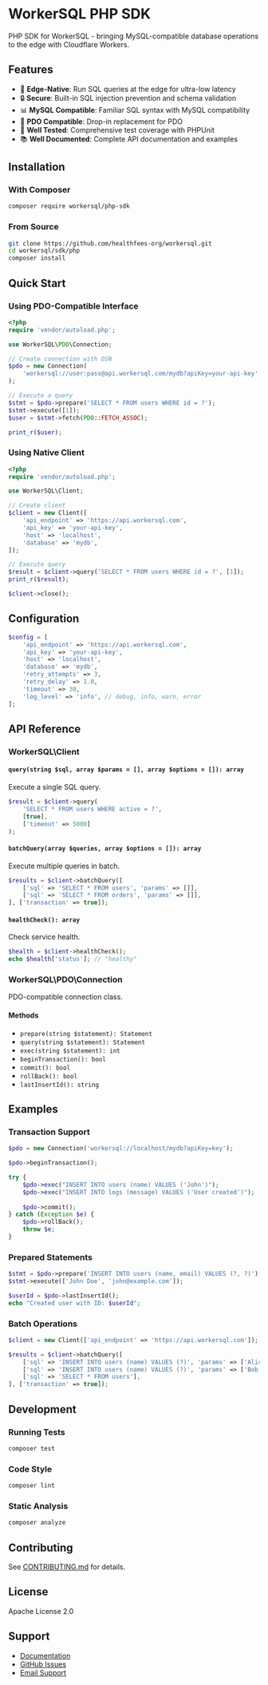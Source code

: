 # WorkerSQL PHP SDK

PHP SDK for WorkerSQL - bringing MySQL-compatible database operations to the edge with Cloudflare Workers.

## Features

- 🚀 **Edge-Native**: Run SQL queries at the edge for ultra-low latency
- 🔒 **Secure**: Built-in SQL injection prevention and schema validation
- 📊 **MySQL Compatible**: Familiar SQL syntax with MySQL compatibility
- 🔄 **PDO Compatible**: Drop-in replacement for PDO
- 🧪 **Well Tested**: Comprehensive test coverage with PHPUnit
- 📚 **Well Documented**: Complete API documentation and examples

## Installation

### With Composer

```bash
composer require workersql/php-sdk
```

### From Source

```bash
git clone https://github.com/healthfees-org/workersql.git
cd workersql/sdk/php
composer install
```

## Quick Start

### Using PDO-Compatible Interface

```php
<?php
require 'vendor/autoload.php';

use WorkerSQL\PDO\Connection;

// Create connection with DSN
$pdo = new Connection(
    'workersql://user:pass@api.workersql.com/mydb?apiKey=your-api-key'
);

// Execute a query
$stmt = $pdo->prepare('SELECT * FROM users WHERE id = ?');
$stmt->execute([1]);
$user = $stmt->fetch(PDO::FETCH_ASSOC);

print_r($user);
```

### Using Native Client

```php
<?php
require 'vendor/autoload.php';

use WorkerSQL\Client;

// Create client
$client = new Client([
    'api_endpoint' => 'https://api.workersql.com',
    'api_key' => 'your-api-key',
    'host' => 'localhost',
    'database' => 'mydb',
]);

// Execute query
$result = $client->query('SELECT * FROM users WHERE id = ?', [1]);
print_r($result);

$client->close();
```

## Configuration

```php
$config = [
    'api_endpoint' => 'https://api.workersql.com',
    'api_key' => 'your-api-key',
    'host' => 'localhost',
    'database' => 'mydb',
    'retry_attempts' => 3,
    'retry_delay' => 1.0,
    'timeout' => 30,
    'log_level' => 'info', // debug, info, warn, error
];
```

## API Reference

### WorkerSQL\Client

#### `query(string $sql, array $params = [], array $options = []): array`

Execute a single SQL query.

```php
$result = $client->query(
    'SELECT * FROM users WHERE active = ?',
    [true],
    ['timeout' => 5000]
);
```

#### `batchQuery(array $queries, array $options = []): array`

Execute multiple queries in batch.

```php
$results = $client->batchQuery([
    ['sql' => 'SELECT * FROM users', 'params' => []],
    ['sql' => 'SELECT * FROM orders', 'params' => []],
], ['transaction' => true]);
```

#### `healthCheck(): array`

Check service health.

```php
$health = $client->healthCheck();
echo $health['status']; // "healthy"
```

### WorkerSQL\PDO\Connection

PDO-compatible connection class.

#### Methods

- `prepare(string $statement): Statement`
- `query(string $statement): Statement`
- `exec(string $statement): int`
- `beginTransaction(): bool`
- `commit(): bool`
- `rollBack(): bool`
- `lastInsertId(): string`

## Examples

### Transaction Support

```php
$pdo = new Connection('workersql://localhost/mydb?apiKey=key');

$pdo->beginTransaction();

try {
    $pdo->exec("INSERT INTO users (name) VALUES ('John')");
    $pdo->exec("INSERT INTO logs (message) VALUES ('User created')");
    
    $pdo->commit();
} catch (Exception $e) {
    $pdo->rollBack();
    throw $e;
}
```

### Prepared Statements

```php
$stmt = $pdo->prepare('INSERT INTO users (name, email) VALUES (?, ?)');
$stmt->execute(['John Doe', 'john@example.com']);

$userId = $pdo->lastInsertId();
echo "Created user with ID: $userId";
```

### Batch Operations

```php
$client = new Client(['api_endpoint' => 'https://api.workersql.com']);

$results = $client->batchQuery([
    ['sql' => 'INSERT INTO users (name) VALUES (?)', 'params' => ['Alice']],
    ['sql' => 'INSERT INTO users (name) VALUES (?)', 'params' => ['Bob']],
    ['sql' => 'SELECT * FROM users'],
], ['transaction' => true]);
```

## Development

### Running Tests

```bash
composer test
```

### Code Style

```bash
composer lint
```

### Static Analysis

```bash
composer analyze
```

## Contributing

See [CONTRIBUTING.md](../../CONTRIBUTING.md) for details.

## License

Apache License 2.0

## Support

- [Documentation](https://docs.workersql.com)
- [GitHub Issues](https://github.com/healthfees-org/workersql/issues)
- [Email Support](mailto:developers@healthfees.org)
